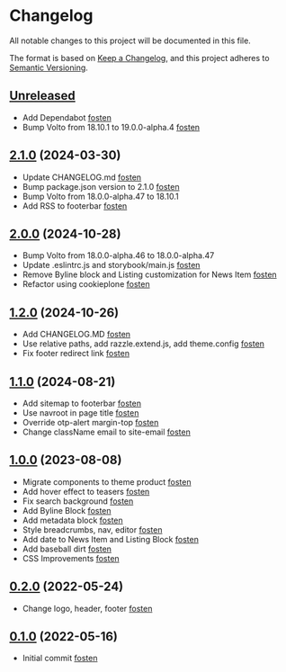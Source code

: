 # Changelog

All notable changes to this project will be documented in this file.

The format is based on [Keep a Changelog](https://keepachangelog.com/en/1.0.0/),
and this project adheres to [Semantic Versioning](https://semver.org/spec/v2.0.0.html).

<!-- You should *NOT* be adding new change log entries to this file.
     You should create a file in the news directory instead.
     For helpful instructions, please see:
     https://6.docs.plone.org/volto/developer-guidelines/contributing.html#create-a-pull-request
-->

<!-- towncrier release notes start -->

## [Unreleased]

- Add Dependabot [fosten]
- Bump Volto from 18.10.1 to 19.0.0-alpha.4 [fosten]

## [2.1.0] (2024-03-30)

- Update CHANGELOG.md [fosten]
- Bump package.json version to 2.1.0 [fosten]
- Bump Volto from 18.0.0-alpha.47 to 18.10.1
- Add RSS to footerbar [fosten]

## [2.0.0] (2024-10-28)

- Bump Volto from 18.0.0-alpha.46 to 18.0.0-alpha.47
- Update .eslintrc.js and storybook/main.js [fosten]
- Remove Byline block and Listing customization for News Item [fosten]
- Refactor using cookieplone [fosten]

## [1.2.0] (2024-10-26)

- Add CHANGELOG.MD [fosten]
- Use relative paths, add razzle.extend.js, add theme.config [fosten]
- Fix footer redirect link [fosten]

## [1.1.0] (2024-08-21)

- Add sitemap to footerbar [fosten]
- Use navroot in page title [fosten]
- Override otp-alert margin-top [fosten]
- Change className email to site-email [fosten]

## [1.0.0] (2023-08-08)

- Migrate components to theme product [fosten]
- Add hover effect to teasers [fosten]
- Fix search background [fosten]
- Add Byline Block [fosten]
- Add metadata block [fosten]
- Style breadcrumbs, nav, editor [fosten]
- Add date to News Item and Listing Block [fosten]
- Add baseball dirt [fosten]
- CSS Improvements [fosten]

## [0.2.0] (2022-05-24)

- Change logo, header, footer [fosten]

## [0.1.0] (2022-05-16)

- Initial commit [fosten]

[Unreleased]: https://github.com/Fosten/volto-happy-theme/compare/2.1.0...main
[2.1.0]: https://github.com/Fosten/volto-happy-theme/releases/tag/2.1.0
[2.0.0]: https://github.com/Fosten/volto-happy-theme/releases/tag/2.0.0
[1.2.0]: https://github.com/Fosten/volto-happy-theme/releases/tag/1.2.0
[1.1.0]: https://github.com/Fosten/volto-happy-theme/releases/tag/1.1.0
[1.0.0]: https://github.com/Fosten/volto-happy-theme/releases/tag/1.0.0
[0.2.0]: https://github.com/Fosten/volto-happy-theme/releases/tag/0.2.0
[0.1.0]: https://github.com/Fosten/volto-happy-theme/releases/tag/0.1.0
[fosten]: https://github.com/Fosten
